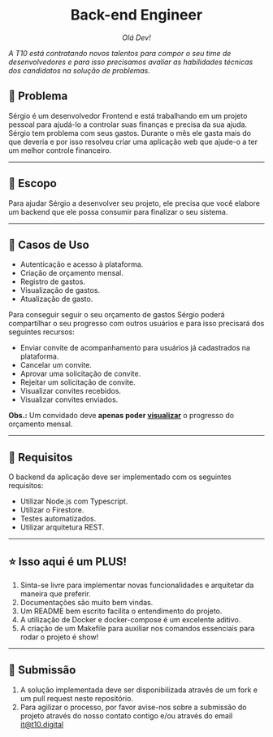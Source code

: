 <h1 align="center">
   Back-end Engineer
</h1>
<p align="center">
    <em>
    Olá Dev!

A T10 está contratando novos talentos para compor o seu time de desenvolvedores e para isso precisamos avaliar as habilidades técnicas dos candidatos na solução de problemas.
    </em>
</p>


## 🤔 Problema

Sérgio é um desenvolvedor Frontend e está trabalhando em um projeto pessoal para ajudá-lo a controlar suas finanças e precisa da sua ajuda. Sérgio tem problema com seus gastos. Durante o mês ele gasta mais do que deveria e por isso resolveu criar uma aplicação web que ajude-o a ter um melhor controle financeiro.

---

## 🚀 Escopo 

Para ajudar Sérgio a desenvolver seu projeto, ele precisa que você elabore um backend que ele possa consumir para finalizar o seu sistema.

---

## 🔎 Casos de Uso

- Autenticação e acesso à plataforma.
- Criação de orçamento mensal.
- Registro de gastos.
- Visualização de gastos.
- Atualização de gasto.

Para conseguir seguir o seu orçamento de gastos Sérgio poderá compartilhar o seu progresso com outros usuários e para isso precisará dos seguintes recursos:

- Enviar convite de acompanhamento para usuários já cadastrados na plataforma.
- Cancelar um convite.
- Aprovar uma solicitação de convite.
- Rejeitar um solicitação de convite.
- Visualizar convites recebidos.
- Visualizar convites enviados.

**Obs.:** Um convidado deve **apenas poder <u>visualizar</u>** o progresso do orçamento mensal.

---

## 🧱 Requisitos

O backend da aplicação deve ser implementado com os seguintes requisitos:

- Utilizar Node.js com Typescript.
- Utilizar o Firestore.
- Testes automatizados.
- Utilizar arquitetura REST.

---

## ⭐️ Isso aqui é um PLUS!

1. Sinta-se livre para implementar novas funcionalidades e arquitetar da maneira que preferir.
2. Documentações são muito bem vindas.
3. Um README bem escrito facilita o entendimento do projeto.
4. A utilização de Docker e docker-compose é um excelente aditivo.
5. A criação de um Makefile para auxiliar nos comandos essenciais para rodar o projeto é show!

---

## 🎁 Submissão

1. A solução implementada deve ser disponibilizada através de um fork e um pull request neste repositório.
2. Para agilizar o processo, por favor avise-nos sobre a submissão do projeto através do nosso contato contigo e/ou através do email it@t10.digital 
